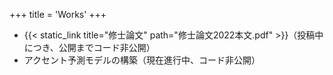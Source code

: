 +++
title = 'Works'
+++

-   {{< static_link title="修士論文" path="修士論文2022本文.pdf" >}}（投稿中につき、公開までコード非公開）
-   アクセント予測モデルの構築（現在進行中、コード非公開）
